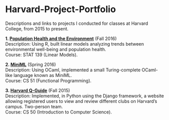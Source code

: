 # Harvard-Project-Portfolio  
Descriptions and links to projects I conducted for classes at Harvard College, from 2015 to present.  

**1. [Population Health and the Environment](https://github.com/phillipyu/Harvard-Project-Portfolio/blob/master/final_report.pdf)** (Fall 2016)  
Description: Using R, built linear models analyzing trends between environmental well-being and population health.  
Course: STAT 139 (Linear Models).  

**2. [MiniML](https://github.com/phillipyu/MiniML)** (Spring 2016)  
Description: Using OCaml, implemented a small Turing-complete OCaml-like language known as MiniML.  
Course: CS 51 (Functional Programming).  

**3. [Harvard Q-Guide](https://github.com/melissayu01/cs50QGuide)** (Fall 2015)  
Description: Implemented, in Python using the Django framework, a website allowing registered users to view and review different clubs on Harvard’s campus. Two-person team.  
Course: CS 50 (Introduction to Computer Science).  
